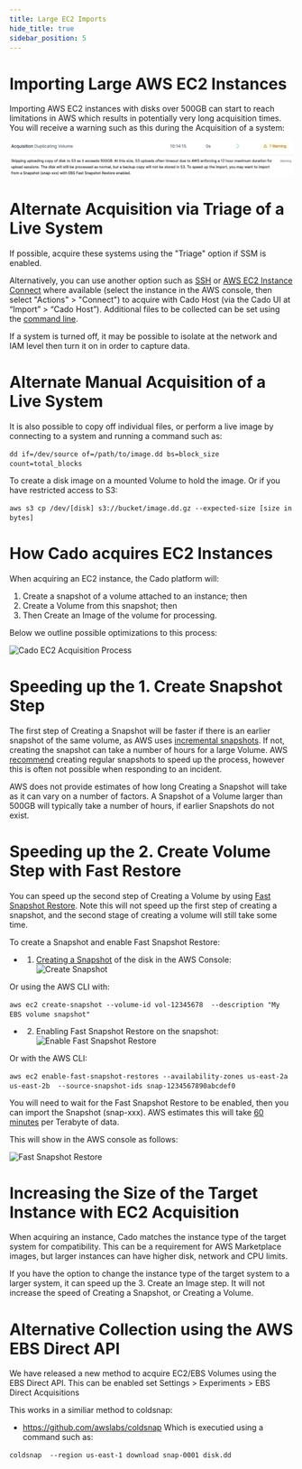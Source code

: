 ```yaml
---
title: Large EC2 Imports
hide_title: true
sidebar_position: 5
---
```


# Importing Large AWS EC2 Instances

Importing AWS EC2 instances with disks over 500GB can start to reach limitations in AWS which results in potentially very long acquisition times. You will receive a warning such as this during the Acquisition of a system:

![Large EC2 Import Warning](/img/large-disk-warning.png)

# Alternate Acquisition via Triage of a Live System
If possible, acquire these systems using the "Triage" option if SSM is enabled.

Alternatively, you can use another option such as [SSH](https://docs.aws.amazon.com/AWSEC2/latest/UserGuide/connect-linux-inst-ssh.html) or [AWS EC2 Instance Connect](https://docs.aws.amazon.com/AWSEC2/latest/UserGuide/ec2-instance-connect-methods.html) where available (select the instance in the AWS console, then select "Actions" > "Connect") to acquire with Cado Host (via the Cado UI at “Import” > “Cado Host”). Additional files to be collected can be set using the [command line](https://docs.cadosecurity.com/cado-host/cli).

If a system is turned off, it may be possible to isolate at the network and IAM level then turn it on in order to capture data. 

# Alternate Manual Acquisition of a Live System
It is also possible to copy off individual files, or perform a live image by connecting to a system and running a command such as:

```dd if=/dev/source of=/path/to/image.dd bs=block_size count=total_blocks```

To create a disk image on a mounted Volume to hold the image.
Or if you have restricted access to S3:

```aws s3 cp /dev/[disk] s3://bucket/image.dd.gz --expected-size [size in bytes]```


# How Cado acquires EC2 Instances
When acquiring an EC2 instance, the Cado platform will:
1. Create a snapshot of a volume attached to an instance; then
2. Create a Volume from this snapshot; then
3. Then Create an Image of the volume for processing.

Below we outline possible optimizations to this process:

![Cado EC2 Acquisition Process](/img/snapshot-steps.png)

# Speeding up the 1. Create Snapshot Step
The first step of Creating a Snapshot will be faster if there is an earlier snapshot of the same volume, as AWS uses [incremental snapshots](https://docs.aws.amazon.com/ebs/latest/userguide/ebs-snapshots.html#how_snapshots_work). If not, creating the snapshot can take a number of hours for a large Volume. AWS [recommend](https://repost.aws/knowledge-center/ebs-incremental-snapshot-creation-slow) creating regular snapshots to speed up the process, however this is often not possible when responding to an incident.

AWS does not provide estimates of how long Creating a Snapshot will take as it can vary on a number of factors. A Snapshot of a Volume larger than 500GB will typically take a number of hours, if earlier Snapshots do not exist.

# Speeding up the 2. Create Volume Step with Fast Restore
You can speed up the second step of Creating a Volume by using [Fast Snapshot Restore](https://docs.aws.amazon.com/ebs/latest/userguide/ebs-fast-snapshot-restore.html). Note this will not speed up the first step of creating a snapshot, and the second stage of creating a volume will still take some time.

To create a Snapshot and enable Fast Snapshot Restore:

* 1. [Creating a Snapshot](https://docs.aws.amazon.com/ebs/latest/userguide/ebs-creating-snapshot.html) of the disk in the AWS Console:
![Create Snapshot](/img/createsnap.png)

Or using the AWS CLI with:

```aws ec2 create-snapshot --volume-id vol-12345678  --description "My EBS volume snapshot"```


* 2. Enabling Fast Snapshot Restore on the snapshot:
![Enable Fast Snapshot Restore](/img/fast-restore.png)

Or with the AWS CLI:

```aws ec2 enable-fast-snapshot-restores --availability-zones us-east-2a us-east-2b  --source-snapshot-ids snap-1234567890abcdef0```

You will need to wait for the Fast Snapshot Restore to be enabled, then you can import the Snapshot (snap-xxx). AWS estimates this will take [60 minutes](https://docs.aws.amazon.com/ebs/latest/userguide/ebs-fast-snapshot-restore.html#:~:text=View%20the%20fast%20snapshot%20restore%20state%20for%20a%20snapshot,-Fast%20snapshot%20restore&text=optimizing%20%E2%80%94%20Fast%20snapshot%20restore%20is,performance%20benefit%20when%20restoring%20volumes.) per Terabyte of data.

This will show in the AWS console as follows:

![Fast Snapshot Restore](/img/fast-restore-enabled.png)


# Increasing the Size of the Target Instance with EC2 Acquisition

When acquiring an instance, Cado matches the instance type of the target system for compatibility. This can be a requirement for AWS Marketplace images, but larger instances can have higher disk, network and CPU limits.

If you have the option to change the instance type of the target system to a larger system, it can speed up the 3. Create an Image step. It will not increase the speed of Creating a Snapshot, or Creating a Volume.

# Alternative Collection using the AWS EBS Direct API

We have released a new method to acquire EC2/EBS Volumes using the EBS Direct API.
This can be enabled set Settings > Experiments > EBS Direct Acquisitions

This works in a similiar method to coldsnap:
* https://github.com/awslabs/coldsnap
Which is executied using a command such as:

```coldsnap  --region us-east-1 download snap-0001 disk.dd```
